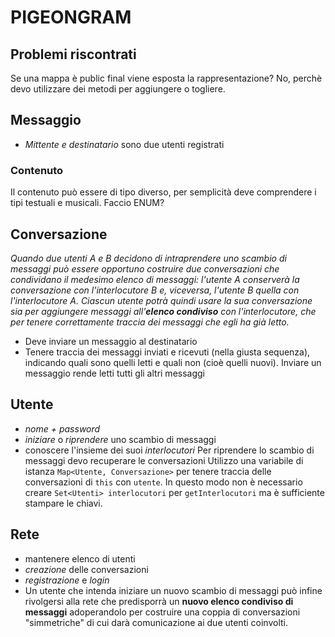 # PIGEONGRAM
## Problemi riscontrati
Se una mappa è public final viene esposta la rappresentazione? No, perchè devo utilizzare dei metodi per aggiungere o togliere.

## Messaggio
- *Mittente e destinatario* sono due utenti registrati


### Contenuto
Il contenuto può essere di tipo diverso, per semplicità deve comprendere i tipi testuali e musicali. Faccio ENUM?

## Conversazione
*Quando due utenti A e B decidono di intraprendere uno scambio di messaggi può essere opportuno costruire due conversazioni che condividano il medesimo elenco di messaggi: l'utente A conserverà la conversazione con l'interlocutore B e, viceversa, l'utente B quella con l'interlocutore A. Ciascun utente potrà quindi usare la sua conversazione sia per aggiungere messaggi all'**elenco condiviso** con l'interlocutore, che per tenere correttamente traccia dei messaggi che egli ha già letto.*

- Deve inviare un messaggio al destinatario
- Tenere traccia dei messaggi inviati e ricevuti (nella giusta sequenza), indicando quali sono quelli letti e quali non (cioè quelli nuovi). Inviare un messaggio rende letti tutti gli altri messaggi


## Utente
- *nome + password*
- *iniziare* o *riprendere* uno scambio di messaggi
- conoscere l'insieme dei suoi *interlocutori*
Per riprendere lo scambio di messaggi devo recuperare le conversazioni
Utilizzo una variabile di istanza `Map<Utente, Conversazione>` per tenere traccia delle conversazioni di `this` con `utente`. In questo modo non è necessario creare `Set<Utenti> interlocutori` per `getInterlocutori` ma è sufficiente stampare le chiavi.

## Rete
- mantenere elenco di utenti
- *creazione* delle conversazioni
- *registrazione* e *login*
- Un utente che intenda iniziare un nuovo scambio di messaggi può infine rivolgersi alla rete che predisporrà un **nuovo elenco condiviso di messaggi** adoperandolo per costruire una coppia di conversazioni "simmetriche" di cui darà comunicazione ai due utenti coinvolti.

